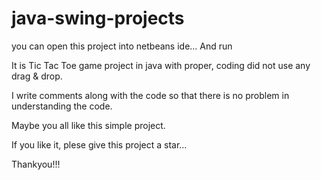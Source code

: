 # java-swing-projects

you can open this project into netbeans ide... And run

It is Tic Tac Toe game project in java with proper, coding did not use any drag & drop.

I write comments along with the code so that there is no problem in understanding the code.

Maybe you all like this simple project.

If you like it, plese give this project a star...

Thankyou!!!
